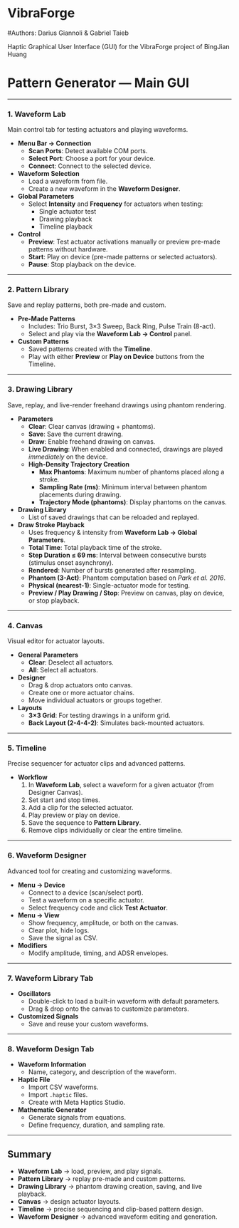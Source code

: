 # VibraForge

#Authors: Darius Giannoli & Gabriel Taieb 

Haptic Graphical User Interface (GUI) for the VibraForge project of BingJian Huang

# Pattern Generator — Main GUI
---
### 1. Waveform Lab
Main control tab for testing actuators and playing waveforms.
- **Menu Bar → Connection**
  - **Scan Ports**: Detect available COM ports.
  - **Select Port**: Choose a port for your device.
  - **Connect**: Connect to the selected device.
- **Waveform Selection**
  - Load a waveform from file.
  - Create a new waveform in the **Waveform Designer**.
- **Global Parameters**
  - Select **Intensity** and **Frequency** for actuators when testing:
    - Single actuator test
    - Drawing playback
    - Timeline playback
- **Control**
  - **Preview**: Test actuator activations manually or preview pre-made patterns without hardware.
  - **Start**: Play on device (pre-made patterns or selected actuators).
  - **Pause**: Stop playback on the device.
---
### 2. Pattern Library
Save and replay patterns, both pre-made and custom.
- **Pre-Made Patterns**
  - Includes: Trio Burst, 3×3 Sweep, Back Ring, Pulse Train (8-act).
  - Select and play via the **Waveform Lab → Control** panel.
- **Custom Patterns**
  - Saved patterns created with the **Timeline**.
  - Play with either **Preview** or **Play on Device** buttons from the Timeline.
---
### 3. Drawing Library
Save, replay, and live-render freehand drawings using phantom rendering.
- **Parameters**
  - **Clear**: Clear canvas (drawing + phantoms).
  - **Save**: Save the current drawing.
  - **Draw**: Enable freehand drawing on canvas.
  - **Live Drawing**: When enabled and connected, drawings are played *immediately* on the device.
  - **High-Density Trajectory Creation**
    - **Max Phantoms**: Maximum number of phantoms placed along a stroke.
    - **Sampling Rate (ms)**: Minimum interval between phantom placements during drawing.
    - **Trajectory Mode (phantoms)**: Display phantoms on the canvas.
- **Drawing Library**
  - List of saved drawings that can be reloaded and replayed.
- **Draw Stroke Playback**
  - Uses frequency & intensity from **Waveform Lab → Global Parameters**.
  - **Total Time**: Total playback time of the stroke.
  - **Step Duration ≤ 69 ms**: Interval between consecutive bursts (stimulus onset asynchrony).
  - **Rendered**: Number of bursts generated after resampling.
  - **Phantom (3-Act)**: Phantom computation based on *Park et al. 2016*.
  - **Physical (nearest-1)**: Single-actuator mode for testing.
  - **Preview / Play Drawing / Stop**: Preview on canvas, play on device, or stop playback.
---
### 4. Canvas
Visual editor for actuator layouts.
- **General Parameters**
  - **Clear**: Deselect all actuators.
  - **All**: Select all actuators.
- **Designer**
  - Drag & drop actuators onto canvas.
  - Create one or more actuator chains.
  - Move individual actuators or groups together.
- **Layouts**
  - **3×3 Grid**: For testing drawings in a uniform grid.
  - **Back Layout (2-4-4-2)**: Simulates back-mounted actuators.
---
### 5. Timeline
Precise sequencer for actuator clips and advanced patterns.
- **Workflow**
  1. In **Waveform Lab**, select a waveform for a given actuator (from Designer Canvas).
  2. Set start and stop times.
  3. Add a clip for the selected actuator.
  4. Play preview or play on device.
  5. Save the sequence to **Pattern Library**.
  6. Remove clips individually or clear the entire timeline.
---
### 6. Waveform Designer
Advanced tool for creating and customizing waveforms.
- **Menu → Device**
  - Connect to a device (scan/select port).
  - Test a waveform on a specific actuator.
  - Select frequency code and click **Test Actuator**.
- **Menu → View**
  - Show frequency, amplitude, or both on the canvas.
  - Clear plot, hide logs.
  - Save the signal as CSV.
- **Modifiers**
  - Modify amplitude, timing, and ADSR envelopes.
---
### 7. Waveform Library Tab
- **Oscillators**
  - Double-click to load a built-in waveform with default parameters.
  - Drag & drop onto the canvas to customize parameters.
- **Customized Signals**
  - Save and reuse your custom waveforms.
---
### 8. Waveform Design Tab
- **Waveform Information**
  - Name, category, and description of the waveform.
- **Haptic File**
  - Import CSV waveforms.
  - Import `.haptic` files.
  - Create with Meta Haptics Studio.
- **Mathematic Generator**
  - Generate signals from equations.
  - Define frequency, duration, and sampling rate.
---
##  Summary
- **Waveform Lab** → load, preview, and play signals.
- **Pattern Library** → replay pre-made and custom patterns.
- **Drawing Library** → phantom drawing creation, saving, and live playback.
- **Canvas** → design actuator layouts.
- **Timeline** → precise sequencing and clip-based pattern design.
- **Waveform Designer** → advanced waveform editing and generation.
